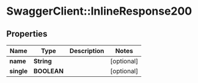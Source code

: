 # SwaggerClient::InlineResponse200

## Properties
Name | Type | Description | Notes
------------ | ------------- | ------------- | -------------
**name** | **String** |  | [optional] 
**single** | **BOOLEAN** |  | [optional] 


